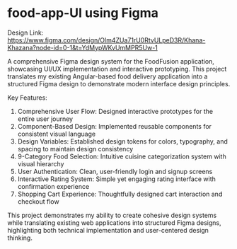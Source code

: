 # food-app-UI using Figma
Design Link: https://www.figma.com/design/Olm4ZUa71rU0RtvULpeD3R/Khana-Khazana?node-id=0-1&t=YdMypWKvUmMPR5Uw-1

A comprehensive Figma design system for the FoodFusion application, showcasing UI/UX implementation and interactive prototyping.
This project translates my existing Angular-based food delivery application into a structured Figma design to demonstrate modern interface design principles.

Key Features:
1. Comprehensive User Flow: Designed interactive prototypes for the entire user journey
2. Component-Based Design: Implemented reusable components for consistent visual language
3. Design Variables: Established design tokens for colors, typography, and spacing to maintain design consistency
4. 9-Category Food Selection: Intuitive cuisine categorization system with visual hierarchy
5. User Authentication: Clean, user-friendly login and signup screens
6. Interactive Rating System: Simple yet engaging rating interface with confirmation experience
7. Shopping Cart Experience: Thoughtfully designed cart interaction and checkout flow

This project demonstrates my ability to create cohesive design systems while translating existing web applications into structured Figma designs, highlighting both technical implementation and user-centered design thinking.

